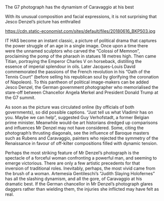 The G7 photograph has the dynamism of Caravaggio at his best

With its unusual composition and facial expressions, it is not surprising that Jesco Denzel’s picture has enthralled

https://cdn.static-economist.com/sites/default/files/20180616_BKP503.jpg

IT HAS become an instant classic, a picture of political drama that captures the power struggle of an age in a single image. Once upon a time there were the unnamed sculptors who carved the “Colossi of Memnon”, proclaiming the pomp of the pharaoh in statues 18 metres high. Then came Titian, portraying the Emperor Charles V on horseback, distilling the essence of imperial splendour in oils. Later Jacques-Louis David commemorated the passions of the French revolution in his “Oath of the Tennis Court” (before selling his republican soul by glorifying the coronation of Napoleon). To this pantheon of political image-makers can be added Jesco Denzel, the German government photographer who memorialised the stare-off between Chancellor Angela Merkel and President Donald Trump at the G7 summit.

As soon as the picture was circulated online (by officials of both governments), so did possible captions. “Just tell us what Vladimir has on you. Maybe we can help”, suggested Guy Verhofstadt, a former Belgian prime minister. Meanwhile would-be art historians dredged up comparisons and influences Mr Denzel may not have considered. Some, citing the photograph’s thrusting diagonals, see the influence of Baroque masters such as Rubens and Caravaggio, painters who rejected the symmetry of the Renaissance in favour of off-kilter compositions filled with dynamic tension.

Perhaps the most striking feature of Mr Denzel’s photograph is the spectacle of a forceful woman confronting a powerful man, and seeming to emerge victorious. There are only a few artistic precedents for that inversion of traditional roles. Inevitably, perhaps, the most vivid came from the brush of a woman. Artemesia Gentileschi’s “Judith Slaying Holofernes” has all the slashing dynamism, and all the gore, of Caravaggio at his dramatic best. If the German chancellor in Mr Denzel’s photograph glares daggers rather than wielding them, the injuries she inflicted may have felt as real.